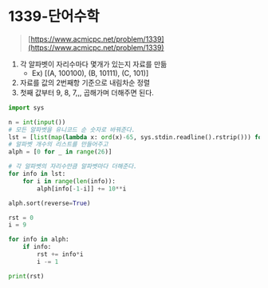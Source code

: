 # 1339-단어수학

> [https://www.acmicpc.net/problem/1339](https://www.acmicpc.net/problem/1339)

1. 각 알파벳이 자리수마다 몇개가 있는지 자료를 만듦
   * Ex\) \[\(A, 100100\), \(B, 10111\), \(C, 101\)\]
2. 자료를 값의 2번째항 기준으로 내림차순 정렬
3. 첫째 값부터 9, 8, 7,,, 곱해가며 더해주면 된다.

```python
import sys

n = int(input())
# 모든 알파벳을 유니코드 순 숫자로 바꿔준다.
lst = [list(map(lambda x: ord(x)-65, sys.stdin.readline().rstrip())) for _ in range(n)]
# 알파벳 개수의 리스트를 만들어주고
alph = [0 for _ in range(26)]

# 각 알파벳의 자리수만큼 알파벳마다 더해준다.
for info in lst:
    for i in range(len(info)):
        alph[info[-1-i]] += 10**i

alph.sort(reverse=True)

rst = 0
i = 9

for info in alph:
    if info:
        rst += info*i
        i -= 1

print(rst)
```

